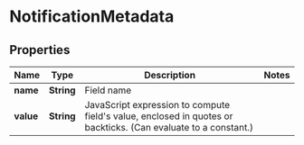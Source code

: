 # NotificationMetadata

## Properties
Name | Type | Description | Notes
------------ | ------------- | ------------- | -------------
**name** | **String** | Field name | 
**value** | **String** | JavaScript expression to compute field&#x27;s value, enclosed in quotes or backticks. (Can evaluate to a constant.) | 
